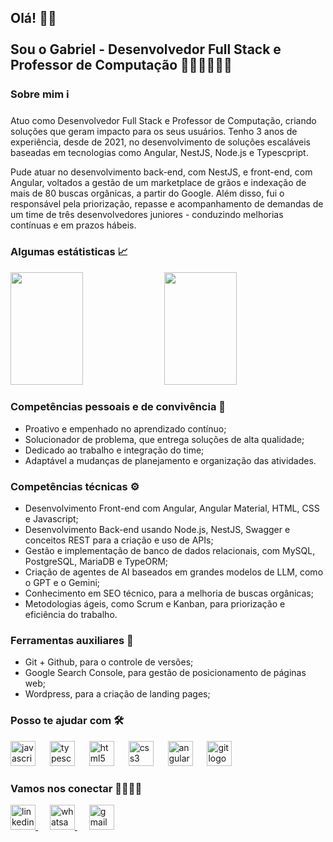 ###

<h2 align="left">Olá! 👋🏼<br><br>Sou o Gabriel - Desenvolvedor Full Stack e Professor de Computação 👨🏼‍🏫👨🏼‍💻</h2>

###

<h3 align="left">Sobre mim ℹ️</h3>

###

<p align="left">Atuo como Desenvolvedor Full Stack e Professor de Computação, criando soluções que geram impacto para os seus usuários. Tenho 3 anos de experiência, desde de 2021, no desenvolvimento de soluções escaláveis baseadas em tecnologias como Angular, NestJS, Node.js e Typescpript.</p>
<p align="left">Pude atuar no desenvolvimento back-end, com NestJS, e front-end, com Angular, voltados a gestão de um marketplace de grãos e indexação de mais de 80 buscas orgânicas, a partir do Google. Além disso, fui o responsável pela priorização, repasse e acompanhamento de demandas de um time de três desenvolvedores juniores - conduzindo melhorias contínuas e em prazos hábeis.</p>

###

<h3 align="left">Algumas estátisticas 📈</h3>
<img  height="180em"  width="48%"  src="https://github-readme-stats.vercel.app/api?username=GabrielFAlmeida&show_icons=true&theme=dark&include_all_commits=true&count_private=true"/>
<img  height="180em"  width="48%"  src="https://github-readme-stats.vercel.app/api/top-langs/?username=GabrielFAlmeida&layout=compact&langs_count=7&theme=dark"/>

###

<h3 align="left">Competências pessoais e de convivência 🧠</h3>
<ul align="left">
  <li>Proativo e empenhado no aprendizado contínuo;</li>
  <li>Solucionador de problema, que entrega soluções de alta qualidade;</li>
  <li>Dedicado ao trabalho e integração do time;</li>
  <li>Adaptável a mudanças de planejamento e organização das atividades.</li>
</ul>

###

<h3 align="left">Competências técnicas ⚙️</h3>
<ul align="left">
  <li>Desenvolvimento Front-end com Angular, Angular Material, HTML, CSS e Javascript;</li>
  <li>Desenvolvimento Back-end usando Node.js, NestJS, Swagger e conceitos REST para a criação e uso de APIs;</li>
  <li>Gestão e implementação de banco de dados relacionais, com MySQL, PostgreSQL, MariaDB e TypeORM;</li>
  <li>Criação de agentes de AI baseados em grandes modelos de LLM, como o GPT e o Gemini;</li>
  <li>Conhecimento em SEO técnico, para a melhoria de buscas orgânicas;</li>
  <li>Metodologias ágeis, como Scrum e Kanban, para priorização e eficiência do trabalho.</li>
</ul>

###

<h3 align="left">Ferramentas auxiliares 🔨</h3>
<ul align="left">
  <li>Git + Github, para o controle de versões;</li>
  <li>Google Search Console, para gestão de posicionamento de páginas web;</li>
  <li>Wordpress, para a criação de landing pages;</li>
</ul>

###

<h3 align="left">Posso te ajudar com 🛠️</h3>
<div align="left">
  <img src="https://skillicons.dev/icons?i=js" height="40" alt="javascript logo"  />
  <img width="15" />
  <img src="https://skillicons.dev/icons?i=ts" height="40" alt="typescript logo"  />
  <img width="15" />
  <img src="https://skillicons.dev/icons?i=html" height="40" alt="html5 logo"  />
  <img width="15" />
  <img src="https://skillicons.dev/icons?i=css" height="40" alt="css3 logo"  />
  <img width="15" />
  <img src="https://skillicons.dev/icons?i=angular" height="40" alt="angularjs logo"  />
  <img width="15" />
  <img src="https://skillicons.dev/icons?i=git" height="40" alt="git logo"  />
</div>

###

<h3 align="left">Vamos nos conectar 🫱🏼‍🫲🏼</h3>
<div align="left">
  <a href="https://www.linkedin.com/in/gabriel-frnca/" target="_blank">
    <img src="https://raw.githubusercontent.com/maurodesouza/profile-readme-generator/master/src/assets/icons/social/linkedin/default.svg" width="40" height="40" alt="linkedin logo"  />
  </a>
  <img width="15" />
  <a href="https://api.whatsapp.com/send?phone=5534984395855&text=Oi%2C%20vamos%20nos%20conectar!" target="_blank">
    <img src="https://raw.githubusercontent.com/maurodesouza/profile-readme-generator/master/src/assets/icons/social/whatsapp/default.svg" width="40" height="40" alt="whatsapp logo"  />
  </a>
  <img width="15" />
  <a href="mailto:gabrielfrancadealmeida00@gmail.com" target="_blank">
    <img src="https://raw.githubusercontent.com/maurodesouza/profile-readme-generator/master/src/assets/icons/social/gmail/default.svg" width="40" height="40" alt="gmail logo"  />
  </a>
</div>

###
